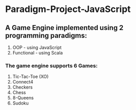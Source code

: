 # Paradigm-Project-JavaScript
## A Game Engine implemented using 2 programming paradigms:
1) OOP - using JavaScript
2) Functional - using Scala
### The game engine supports 6 Games:
1) Tic-Tac-Toe (XO)
2) Connect4
3) Checkers
4) Chess
5) 8-Queens
6) Sudoku

